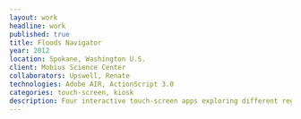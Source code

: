 ```yaml
---
layout: work
headline: work
published: true
title: Floods Navigator
year: 2012
location: Spokane, Washington U.S.
client: Mobius Science Center
collaborators: Upswell, Renate
technologies: Adobe AIR, ActionScript 3.0
categories: touch-screen, kiosk
description: Four interactive touch-screen apps exploring different regions affected by the Missoula Floods
---
```

